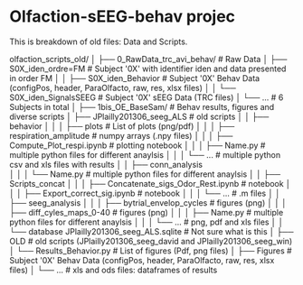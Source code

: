 # Olfaction-sEEG-behav projec
This is breakdown of old files: Data and Scripts.

olfaction_scripts_old/
│
├── 0_RawData_trc_avi_behav/                         # Raw Data
│   ├── S0X_iden_ordre=FM                            # Subject '0X' with identifier iden and data presented in order FM
│   │    ├── S0X_iden_Behavior                       # Subject '0X' Behav Data (configPos, header, ParaOlfacto, raw, res, xlsx files)
│   │    └── S0X_iden_SignalsSEEG                    # Subject '0X' sEEG Data (TRC files)
│   └── ...                                          # 6 Subjects in total
│
├── 1bis_OE_BaseSam/                                 # Behav results, figures and diverse scripts
│   ├── JPlailly201306_seeg_ALS                      # old scripts
│   │    ├── behavior
│   │    │    ├── plots                              # List of plots (png/pdf)
│   │    │    ├── respiration_amplitude              # numpy arrays (.npy files) 
│   │    │    ├── Compute_Plot_respi.ipynb           # plotting notebook
│   │    │    ├── Name.py                            # multiple python files for different anaylsis
│   │    │    └── ...                                # multiple python csv and xls files with results
│   │    ├── conn_analysis                   
│   │    │    └── Name.py                            # multiple python files for different anaylsis
│   │    ├── Scripts_concat
│   │    │    ├── Concatenate_sigs_Odor_Rest.ipynb   # notebook
│   │    │    ├── Export_correct_sig.ipynb           # notebook
│   │    │    └── ...                                # .m files
│   │    ├── seeg_analysis
│   │    │    ├── bytrial_envelop_cycles             # figures (png)
│   │    │    ├── diff_cyles_maps_0-40               # figures (png)
│   │    │    ├── Name.py                            # multiple python files for different anaylsis
│   │    │    └── ...                                # png, pdf and xls files
│   │    └── database JPlailly201306_seeg_ALS.sqlite # Not sure what is this
│   ├── OLD                         # old scripts (JPlailly201306_seeg_david and JPlailly201306_seeg_win)
│   └── Results_Behavior.py         # List of figures (Pdf, png files)
│        ├── Figures                # Subject '0X' Behav Data (configPos, header, ParaOlfacto, raw, res, xlsx files)
│        └── ...                    # xls and ods files: dataframes of results